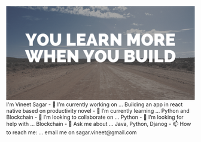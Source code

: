 <img src="https://github.com/vineetsagar/vineetsagar/blob/master/images/banner.png"/>
I'm Vineet Sagar
- 🔭 I’m currently working on ...
Building an app in react native based on productivity novel
- 🌱 I’m currently learning ...
Python and Blockchain
- 👯 I’m looking to collaborate on ...
Python
- 🤔 I’m looking for help with ...
Blockchain
- 💬 Ask me about ...
Java, Python, Djanog
- 📫 How to reach me: ...
email me on sagar.vineet@gmail.com



